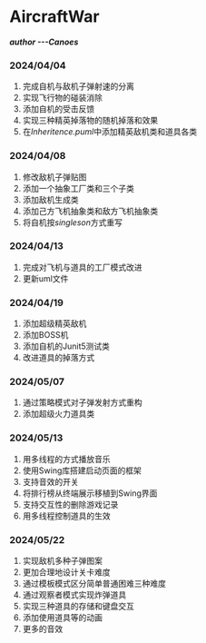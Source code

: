 # AircraftWar

***author ---Canoes***

### 2024/04/04

1. 完成自机与敌机子弹射速的分离
2. 实现飞行物的碰装消除
3. 添加自机的受击反馈
4. 实现三种精英掉落物的随机掉落和效果
5. 在*Inheritence.puml*中添加精英敌机类和道具各类

### 2024/04/08

1. 修改敌机子弹贴图
2. 添加一个抽象工厂类和三个子类
3. 添加敌机生成类
4. 添加己方飞机抽象类和敌方飞机抽象类
5. 将自机按*singleson*方式重写

### 2024/04/13

1. 完成对飞机与道具的工厂模式改进
2. 更新uml文件

### 2024/04/19

1. 添加超级精英敌机
2. 添加BOSS机
3. 添加自机的Junit5测试类
4. 改进道具的掉落方式

### 2024/05/07

1. 通过策略模式对子弹发射方式重构
2. 添加超级火力道具类


### 2024/05/13

1. 用多线程的方式播放音乐
2. 使用Swing库搭建启动页面的框架
3. 支持音效的开关
4. 将排行榜从终端展示移植到Swing界面
5. 支持交互性的删除游戏记录
6. 用多线程控制道具的生效


### 2024/05/22

1. 实现敌机多种子弹图案
2. 更加合理地设计关卡难度
3. 通过模板模式区分简单普通困难三种难度
4. 通过观察者模式实现炸弹道具
5. 实现三种道具的存储和键盘交互
6. 添加使用道具等的动画
7. 更多的音效